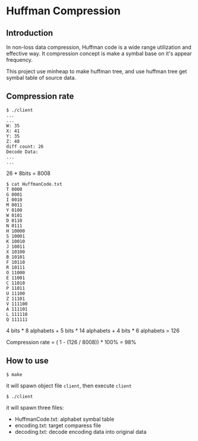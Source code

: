 # Huffman Compression

## Introduction

In non-loss data compression, Huffman code is a wide range utilization and effective way. It compression concept is make a symbal base on it's appear frequency.

This project use minheap to make huffman tree, and use huffman tree get symbal table of source data.


## Compression rate

```
$ ./client
...
...
W: 35
X: 41
Y: 35
Z: 48
diff count: 26
Decode Data:
...
...
```

26 * 8bits = 8008

```
$ cat HuffmanCode.txt
T 0000
G 0001
I 0010
M 0011
Y 0100
W 0101
D 0110
N 0111
H 10000
S 10001
K 10010
J 10011
X 10100
B 10101
F 10110
R 10111
O 11000
E 11001
C 11010
P 11011
U 11100
Z 11101
V 111100
A 111101
L 111110
Q 111111
```

4 bits * 8 alphabets + 5 bits * 14 alphabets + 4 bits * 6 alphabets = 126

Compression rate = ( 1 - (126 / 8008)) * 100% = 98%


## How to use

```
$ make
```

it will spawn object file `client`, then execute `client`

```
$ ./client
```

it will spawn three files:
- HuffmanCode.txt: alphabet symbal table
- encoding.txt: target comparess file
- decoding.txt: decode encoding data into original data





